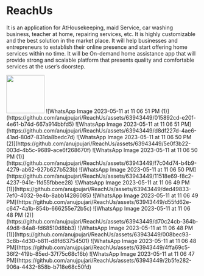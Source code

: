 # ReachUs
It is an application for AtHousekeeping, maid Service, car washing business, teacher at
home, repairing services, etc. It is highly customizable and the
best solution in the market place. It will help businesses and
entrepreneurs to establish their online presence and start offering
home services within no time. It will be On-demand home
assistance app that will provide strong and scalable platform that
presents quality and comfortable services at the user’s doorstep.


<img src = "https://github.com/anujpujari/ReachUs/assets/63943449/015892cd-e20f-4e61-b74d-667a914bbfd5" width="100" height="100" />
![WhatsApp Image 2023-05-11 at 11 06 51 PM (1)](https://github.com/anujpujari/ReachUs/assets/63943449/015892cd-e20f-4e61-b74d-667a914bbfd5)
![WhatsApp Image 2023-05-11 at 11 06 51 PM](https://github.com/anujpujari/ReachUs/assets/63943449/d8df227d-4ae6-41ad-80d7-831da8bedc7d)
![WhatsApp Image 2023-05-11 at 11 06 50 PM (2)](https://github.com/anujpujari/ReachUs/assets/63943449/5e0f3b22-003d-4b5c-9689-ace6f268670f)
![WhatsApp Image 2023-05-11 at 11 06 50 PM (1)](https://github.com/anujpujari/ReachUs/assets/63943449/f7c04d74-b4b9-4279-ab62-927b627b523b)
![WhatsApp Image 2023-05-11 at 11 06 50 PM](https://github.com/anujpujari/ReachUs/assets/63943449/11518e69-f8c2-4237-941e-1fd55fbbee28)
![WhatsApp Image 2023-05-11 at 11 06 49 PM (1)](https://github.com/anujpujari/ReachUs/assets/63943449/ded49833-7ef0-4032-9e4b-8abb14286085)
![WhatsApp Image 2023-05-11 at 11 06 49 PM](https://github.com/anujpujari/ReachUs/assets/63943449/d55fd62e-c647-4a1b-854b-666255e72b5c)
![WhatsApp Image 2023-05-11 at 11 06 48 PM (2)](https://github.com/anujpujari/ReachUs/assets/63943449/d70c24cb-364b-49d8-84a8-fd68510d8bb3)
![WhatsApp Image 2023-05-11 at 11 06 48 PM (1)](https://github.com/anujpujari/ReachUs/assets/63943449/008bec93-3c8b-4d30-b811-d8fd63754501)
![WhatsApp Image 2023-05-11 at 11 06 48 PM](https://github.com/anujpujari/ReachUs/assets/63943449/4ffa69c5-36f2-419b-85ed-37f75c68c16b)
![WhatsApp Image 2023-05-11 at 11 06 47 PM](https://github.com/anujpujari/ReachUs/assets/63943449/2b5fe282-906a-4432-858b-b718e68c50fd)

